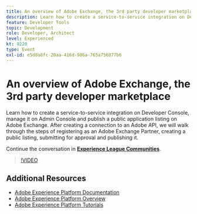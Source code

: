 ```yaml
---
title: An overview of Adobe Exchange, the 3rd party developer marketplace
description: Learn how to create a service-to-service integration on Developer Console, manage it on Admin Console and publish a public application listing on Adobe Exchange. After creating a connection to an Adobe API, we will walk through the steps of registering as an Adobe Exchange Partner, creating a public listing, submitting for approval and publishing it.
feature: Developer Tools
topic: Development
role: Developer, Architect
level: Experienced
kt: 9220
type: Event
exl-id: e5d8a8fc-20aa-416d-986a-765a756077b6
---
```

# An overview of Adobe Exchange, the 3rd party developer marketplace

Learn how to create a service-to-service integration on Developer Console, manage it on Admin Console and publish a public application listing on Adobe Exchange. After creating a connection to an Adobe API, we will walk through the steps of registering as an Adobe Exchange Partner, creating a public listing, submitting for approval and publishing it.

Continue the conversation in **[Experience League Communities](https://adobe.ly/3ooiltm)**.

>[!VIDEO](https://video.tv.adobe.com/v/337841/?quality=12&learn=on&hidetitle=true)

## Additional Resources

- [Adobe Experience Platform Documentation](https://experienceleague.adobe.com/docs/experience-platform.html)
- [Adobe Experience Platform Overview](https://experienceleague.adobe.com/docs/experience-platform/landing/home.html)
- [Adobe Experience Platform Tutorials](https://experienceleague.adobe.com/docs/platform-learn/tutorials/overview.html?lang=en)
